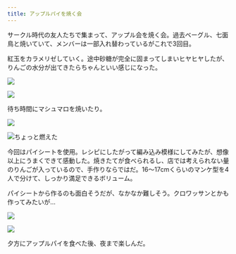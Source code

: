 ```yaml
---
title: アップルパイを焼く会
---
```


サークル時代の友人たちで集まって、アップル会を焼く会。過去ベーグル、七面鳥と焼いていて、メンバーは一部入れ替わっているがこれで3回目。

紅玉をカラメリゼしていく。途中砂糖が完全に固まってしまいヒヤヒヤしたが、りんごの水分が出てきたらちゃんといい感じになった。

![](https://photos.apkas.net/medium/202410/20241020-151023.webp)

![](https://photos.apkas.net/medium/202410/20241020-153113.webp)

待ち時間にマシュマロを焼いたり。

![](https://photos.apkas.net/medium/202410/20241020-153543.webp)

![ちょっと燃えた](https://photos.apkas.net/medium/202410/20241020-153712.webp)

今回はパイシートを使用。レシピにしたがって編み込み模様にしてみたが、想像以上にうまくできて感動した。焼きたてが食べられるし、店では考えられない量のりんごが入っているので、手作りならではだ。16〜17cmくらいのマンケ型を4人で分けて、しっかり満足できるボリューム。

パイシートから作るのも面白そうだが、なかなか難しそう。クロワッサンとかも作ってみたいが...

![](https://photos.apkas.net/medium/202410/20241020-160638.webp)

![](https://photos.apkas.net/medium/202410/20241020-165408.webp)

夕方にアップルパイを食べた後、夜まで楽しんだ。
